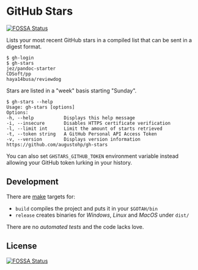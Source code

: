 # GitHub Stars
[![FOSSA Status](https://app.fossa.io/api/projects/git%2Bgithub.com%2Faugustohp%2Fgh-stars.svg?type=shield)](https://app.fossa.io/projects/git%2Bgithub.com%2Faugustohp%2Fgh-stars?ref=badge_shield)


Lists your most recent GitHub stars in a compiled list that can be sent in a
digest format.

    $ gh-login
    $ gh-stars
    jez/pandoc-starter
    CDSoft/pp
    haya14busa/reviewdog

Stars are listed in a "week" basis starting "Sunday".

	$ gh-stars --help
	Usage: gh-stars [options]
	Options:
	-h, --help           Displays this help message
	-i, --insecure       Disables HTTPS certificate verification
	-l, --limit int      Limit the amount of starts retrieved
	-t, --token string   A GitHub Personal API Access Token
	-v, --version        Displays version information
	https://github.com/augustohp/gh-stars

You can also set `GHSTARS_GITHUB_TOKEN` environment variable instead allowing
your GitHub token lurking in your history.

## Development

There are [make][] targets for:

* `build` compiles the project and puts it in your `$GOTAH/bin`
* `release` creates binaries for *Windows*, *Linux* and *MacOS* under `dist/`

There are no *automated tests* and the code lacks love.

[make]: https://www.gnu.org/software/make/


## License
[![FOSSA Status](https://app.fossa.io/api/projects/git%2Bgithub.com%2Faugustohp%2Fgh-stars.svg?type=large)](https://app.fossa.io/projects/git%2Bgithub.com%2Faugustohp%2Fgh-stars?ref=badge_large)